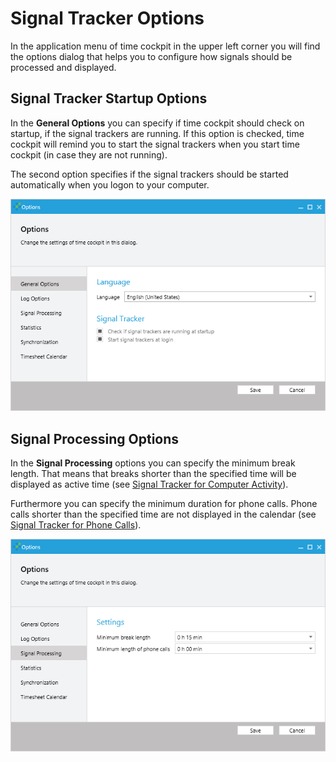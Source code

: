 # Signal Tracker Options

In the application menu of time cockpit in the upper left corner you will find the options dialog that helps you to configure how signals should be processed and displayed.

## Signal Tracker Startup Options

In the **General Options** you can specify if time cockpit should check on startup, if the signal trackers are running. If this option is checked, time cockpit will remind you to start the signal trackers when you start time cockpit (in case they are not running).

The second option specifies if the signal trackers should be started automatically when you logon to your computer.

![General options](images/general-options.png "General options")

## Signal Processing Options

In the **Signal Processing** options you can specify the minimum break length. That means that breaks shorter than the specified time will be displayed as active time (see [Signal Tracker for Computer Activity](computer-activity.md)).

Furthermore you can specify the minimum duration for phone calls. Phone calls shorter than the specified time are not displayed in the calendar (see [Signal Tracker for Phone Calls](phone-calls.md)).

![Signal processing options](images/signal-processing-options.png "Signal processing options")